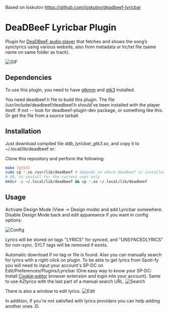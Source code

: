 Based on loskutov https://github.com/loskutov/deadbeef-lyricbar

# DeaDBeeF Lyricbar Plugin
Plugin for [DeaDBeeF audio player](https://github.com/DeaDBeeF-Player/deadbeef) that fetches and shows the song’s synclyrics using various website, also from metadata or lrc/txt file (same name on same folder as track).

![GIF](https://github.com/AsVHEn/deadbeef-lyricbar/assets/4272271/2506a8cb-2c94-4a73-99c7-33b7aa22e26e)


## Dependencies
To use this plugin, you need to have [gtkmm](http://www.gtkmm.org/) and [gtk3](https://www.gtk.org/) installed.

You need deadbeef.h file to build this plugin. The file /usr/include/deadbeef/deadbeef.h should've been installed with the player itself. If not -- look for deadbeef-plugin-dev package, or something like this. Or get the file from a source tarball.

## Installation
Just download compiled file _ddb_lyricbar_gtk3.so_, and copy it to ~/.local/lib/deadbeef or:

Clone this repository and perform the following:
```sh
make [gtk3]
sudo cp *.so /usr/lib/deadbeef # depends on where deadbeef is installed
# OR, to install for the current user only
mkdir -p ~/.local/lib/deadbeef && cp *.so ~/.local/lib/deadbeef
```

## Usage
Activate Design Mode (View → Design mode) and add Lyricbar somewhere. Disable Design Mode back and edit appareance if you want in config options:

![Config](https://github.com/AsVHEn/deadbeef-lyricbar/assets/4272271/5cbf1cba-9eff-4694-ad34-d814b8abe84f)

Lyrics will be stored on tags "LYRICS" for synced, and "UNSYNCEDLYRICS" for non-sync. SYLT tags will be removed if exists.

Automatic download if no tag or file is found. Also you can manually search for lyrics with a right-click on plugin. To be able to get lyrics from Spoti-fy you will need to input your account's SP-DC on Edit/Preferences/Plugins/Lyricbar (One easy way to know your SP-DC: Install [Cookie-editor](https://cookie-editor.com/) browser extension and login into your account).
Same to use AZlyrics with the last part of a manual search URL.
![Search](https://github.com/AsVHEn/deadbeef-lyricbar/assets/4272271/03b1ade0-11da-4c69-b85b-cb3f26ed8b65)

There is also a window to edit lyrics.
![Edit](https://github.com/AsVHEn/deadbeef-lyricbar/assets/4272271/5e2c30b6-e21b-483e-abe6-c0d12ed13d84)

In addition, if you're not satisfied with lyrics providers you can help adding another ones :D.


